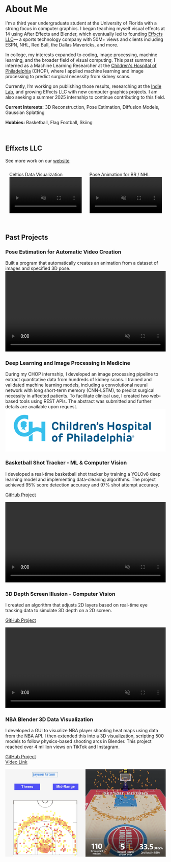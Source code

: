 # About Me

I'm a third year undergraduate student at the University of Florida with a strong focus in computer graphics. I began teaching myself visual effects at 14 using After Effects and Blender, which eventually led to founding <a href="https://www.effxcts.com" target="_blank">Effxcts LLC</a>— a sports technology company with 50M+ views and clients including ESPN, NHL, Red Bull, the Dallas Mavericks, and more.

In college, my interests expanded to coding, image processing, machine learning, and the broader field of visual computing. This past summer, I interned as a Machine Learning Researcher at the <a href="https://www.chop.edu/" target="_blank">Children's Hospital of Philadelphia</a> (CHOP), where I applied machine learning and image processing to predict surgical necessity from kidney scans.

Currently, I’m working on publishing those results, researching at the <a href="https://www.cise.ufl.edu/~eragan/indie.html" target="_blank">Indie Lab</a>, and growing Effxcts LLC with new computer graphics projects. I am also seeking a summer 2025 internship to continue contributing to this field.

**Current Interests:** 3D Reconstruction, Pose Estimation, Diffusion Models, Gaussian Splatting

**Hobbies:** Basketball, Flag Football, Skiing

<br>


## Effxcts LLC

See more work on our <a href="https://www.effxcts.com" target="_blank"> website</a>
<div style="display: flex; flex-wrap: wrap; justify-content: space-evenly;">
    <div style="flex-basis: 45%; margin: 2.5%;">
        Celtics Data Visualization
        <video controls loop="" muted="" autoplay="" style="width: 100%; height: auto;">
            <source src="https://github.com/avishah3/avishah3.github.io/raw/refs/heads/main/videos/Celtics%20Data%20Visualization.mp4">
        </video>
    </div>
    <div style="flex-basis: 45%; margin: 2.5%;">
        Pose Animation for BR / NHL
        <video controls loop="" muted="" autoplay="" style="width: 100%; height: auto;">
            <source src="https://github.com/avishah3/avishah3.github.io/raw/refs/heads/main/videos/BR%20NHL%20Edit.mp4">
        </video>
    </div>
</div>
<br>

## Past Projects
### Pose Estimation for Automatic Video Creation
Built a program that automatically creates an animation from a dataset of images and specified 3D pose.
<video controls loop="" muted="" autoplay="" style="width: 100%; height: auto;">
    <source src="https://github.com/avishah3/avishah3.github.io/raw/refs/heads/main/videos/Pose%20Estimation%20Breakdown.mp4">
</video>
<br>

### Deep Learning and Image Processing in Medicine
During my CHOP internship, I developed an image processing pipeline to extract quantitative data from hundreds of kidney scans. I trained and validated machine learning models, including a convolutional neural network with long short-term memory (CNN-LSTM), to predict surgical necessity in affected patients. To facilitate clinical use, I created two web-based tools using REST APIs. The abstract was submitted and further details are available upon request.
<img src="assets/chop_logo.png" alt="CHOP Logo" style="max-width: 100%; height: auto;">
<br>

### Basketball Shot Tracker - ML & Computer Vision
I developed a real-time basketball shot tracker by training a YOLOv8 deep learning model and implementing data-cleaning algorithms. The project achieved 95% score detection accuracy and 97% shot attempt accuracy.

<a href="https://github.com/avishah3/AI-Basketball-Shot-Detection-Tracker" target="_blank">GitHub Project</a>

<video controls loop="" muted="" autoplay="" style="width: 100%; height: auto;">
    <source src="https://github.com/avishah3/avishah3.github.io/raw/refs/heads/main/videos/Basketball.Shot.Tracker.mp4">
</video>
<br>

### 3D Depth Screen Illusion - Computer Vision
I created an algorithm that adjusts 2D layers based on real-time eye tracking data to simulate 3D depth on a 2D screen.

<a href="https://github.com/avishah3/3D-Screen-Illusion-Using-Webcam" target="_blank">GitHub Project</a>

<video controls loop="" muted="" autoplay="" style="width: 100%; height: auto;">
    <source src="https://github.com/avishah3/avishah3.github.io/raw/refs/heads/main/videos/3D.Depth.Illusion.mp4">
</video>
<br>

### NBA Blender 3D Data Visualization
I developed a GUI to visualize NBA player shooting heat maps using data from the NBA API. I then extended this into a 3D visualization, scripting 500 models to follow physics-based shooting arcs in Blender. This project reached over 4 million views on TikTok and Instagram.

<a href="https://github.com/avishah3/DSA-final-project" target="_blank">GitHub Project</a>
<br>
<a href="https://www.instagram.com/effxcts/reel/C1a-GdfgVMk/" target="_blank">Video Link</a>

<div style="display: flex; justify-content: space-between;">
  <img src="/assets/shot_chart.png" alt="" style="width: 50%;"/>
  <img src="/assets/pistons.png" alt="" style="width: 50%;"/>
</div>
<br>
